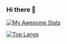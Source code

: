 ### Hi there 👋

<!--
**AmirHosseinAkb/AmirHosseinAkb** is a ✨ _special_ ✨ repository because its `README.md` (this file) appears on your GitHub profile.

Here are some ideas to get you started:

- 🔭 I’m currently working on ...
- 🌱 I’m currently learning ...
- 👯 I’m looking to collaborate on ...
- 🤔 I’m looking for help with ...
- 💬 Ask me about ...
- 📫 How to reach me: ...
- 😄 Pronouns: ...
- ⚡ Fun fact: ...
-->
[![My Awesome Stats](https://awesome-github-stats.azurewebsites.net/user-stats/AmirHosseinAkb?cardType=level&theme=github-dark)](https://git.io/awesome-stats-card)

[![Top Langs](https://github-readme-stats.vercel.app/api/top-langs/?username=AmirHosseinAkb&layout=compact)](https://github.com/AmirHosseinAkb/github-readme-stats)
